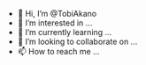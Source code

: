 - 👋 Hi, I’m @TobiAkano
- 👀 I’m interested in ...
- 🌱 I’m currently learning ...
- 💞️ I’m looking to collaborate on ...
- 📫 How to reach me ...

<!---
TobiAkano/TobiAkano is a ✨ special ✨ repository because its `README.md` (this file) appears on your GitHub profile.
You can click the Preview link to take a look at your changes.
--->
